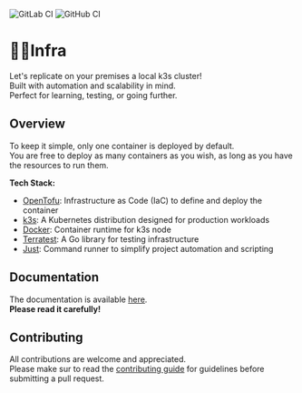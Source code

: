 ![GitLab CI](https://gitlab.com/nadmax/infra/badges/master/pipeline.svg)  ![GitHub CI](https://github.com/nadmax/infra/actions/workflows/ci.yml/badge.svg)

# 👨‍💻Infra

Let's replicate on your premises a local k3s cluster!  
Built with automation and scalability in mind.  
Perfect for learning, testing, or going further.  

## Overview

To keep it simple, only one container is deployed by default.  
You are free to deploy as many containers as you wish, as long as you have the resources to run them.

**Tech Stack:**

- [OpenTofu](https://opentofu.org/): Infrastructure as Code (IaC) to define and deploy the container  
- [k3s](https://k3s.io/): A Kubernetes distribution designed for production workloads
- [Docker](https://www.docker.com/): Container runtime for k3s node
- [Terratest](https://terratest.gruntwork.io/): A Go library for testing infrastructure
- [Just](https://just.systems/): Command runner to simplify project automation and scripting  

## Documentation

The documentation is available [here](https://github.com/nadmax/homelab/blob/master/docs/README.md).  
**Please read it carefully!**

## Contributing

All contributions are welcome and appreciated.  
Please make sur to read the [contributing guide](https://github.com/nadmax/homelab/blob/master/CONTRIBUTING.md) for guidelines before submitting a pull request.
